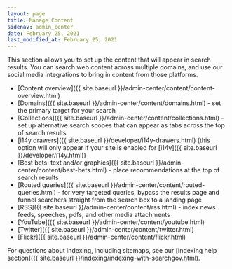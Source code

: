 ```yaml
---
layout: page
title: Manage Content
sidenav: admin_center
date: February 25, 2021
last_modified_at: February 25, 2021
---
```

<i class="icon-file"></i> This section allows you to set up the content that will appear in search results. You can search web content across multiple domains, and use our social media integrations to bring in content from those platforms.

* [Content overview]({{ site.baseurl }}/admin-center/content/content-overview.html)
* [Domains]({{ site.baseurl }}/admin-center/content/domains.html) - set the primary target for your search
* [Collections]({{ site.baseurl }}/admin-center/content/collections.html) - set up alternative search scopes that can appear as tabs across the top of search results
* [i14y drawers]({{ site.baseurl }}/developer/i14y-drawers.html) (this option will only appear if your site is enabled for [i14y]({{ site.baseurl }}/developer/i14y.html))
* [Best bets: text and/or graphics]({{ site.baseurl }}/admin-center/content/best-bets.html) - place recommendations at the top of search results
* [Routed queries]({{ site.baseurl }}/admin-center/content/routed-queries.html) - for very targeted queries, bypass the results page and funnel searchers straight from the search box to a landing page
* [RSS]({{ site.baseurl }}/admin-center/content/rss.html) - index news feeds, speeches, pdfs, and other media attachments
* [YouTube]({{ site.baseurl }}/admin-center/content/youtube.html)
* [Twitter]({{ site.baseurl }}/admin-center/content/twitter.html)
* [Flickr]({{ site.baseurl }}/admin-center/content/flickr.html)

For questions about indexing, including sitemaps, see our [Indexing help section]({{ site.baseurl }}/indexing/indexing-with-searchgov.html).